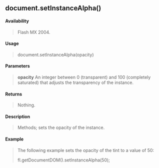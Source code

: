 ## document.setInstanceAlpha()

#### Availability

> Flash MX 2004.

#### Usage

> document.setInstanceAlpha(opacity)

#### Parameters

> **opacity** An integer between 0 (transparent) and 100 (completely saturated) that adjusts the transparency of the instance.

#### Returns

> Nothing.

#### Description

> Methods; sets the opacity of the instance.

#### Example

> The following example sets the opacity of the tint to a value of 50:
>
> fl.getDocumentDOM().setInstanceAlpha(50);
